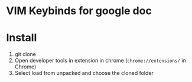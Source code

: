 # VIM Keybinds for google doc

# Install 

1. git clone
2. Open developer tools in extension in chrome (``` chrome://extensions/ ``` in Chrome)
3. Select load from unpacked and choose the cloned folder
